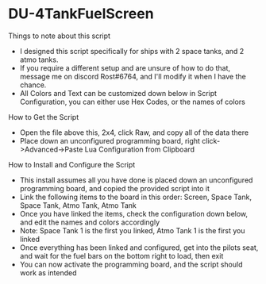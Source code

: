 # DU-4TankFuelScreen

Things to note about this script  
 -  I designed this script specifically for ships with 2 space tanks, and 2 atmo tanks.  
 -  If you require a different setup and are unsure of how to do that, message me on discord Rost#6764, and I'll modify it when I have the chance.
 -  All Colors and Text can be customized down below in Script Configuration, you can either use Hex Codes, or the names of colors  

How to Get the Script
 -  Open the file above this, 2x4, click Raw, and copy all of the data there
 -  Place down an unconfigured programming board, right click->Advanced->Paste Lua Configuration from Clipboard

How to Install and Configure the Script 
   -  This install assumes all you have done is placed down an unconfigured programming board, and copied the provided script into it  
   -  Link the following items to the board in this order: Screen, Space Tank, Space Tank, Atmo Tank, Atmo Tank  
   -  Once you have linked the items, check the configuration down below, and edit the names and colors accordingly  
   -  Note: Space Tank 1 is the first you linked, Atmo Tank 1 is the first you linked  
   -  Once everything has been linked and configured, get into the pilots seat, and wait for the fuel bars on the bottom right to load, then exit  
   -  You can now activate the programming board, and the script should work as intended  
